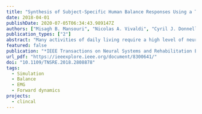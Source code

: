 ```yaml
---
title: "Synthesis of Subject-Specific Human Balance Responses Using a Task-Level Neuromuscular Control Platform"
date: 2018-04-01
publishDate: 2020-07-05T06:34:43.989147Z
authors: ["Misagh B. Mansouri", "Nicolas A. Vivaldi", "Cyril J. Donnelly", "Mark A. Robinson", "Jos Vanrenterghem", "Jeffrey A. Reinbolt"]
publication_types: ["2"]
abstract: "Many activities of daily living require a high level of neuromuscular coordination and balance control to avoid falls. Complex musculoskeletal models paired with detailed neuromuscular simulations complement experimental studies and uncover principles of coordinated and uncoordinated movements. Here, we created a closed loop forward dynamic simulation framework that utilizes a detailed musculoskeletal model (19 degrees of freedom, and 92 muscles) to synthesize human balance responses after support-surface perturbation. In addition, surrogate response models of task-level experimental kinematics from two healthy subjects were provided as inputs to our closedloop simulations to inform the design of the task-level controller. The predicted muscle activations and the resulting synthesized subject joint angles showed good conformity with the average of experimental trials. The simulated wholebody center of mass displacements, generated from a single kinematics trial per perturbation direction, were on average, within 7 mm (anterior perturbations) and 13 mm (posterior perturbations) of experimental displacements. Our results conﬁrmed how a complex subject-speciﬁc movement can be reconstructed by sequencing and prioritizing multiple task-level commands to achieve desired movements. By combining the multidisciplinary approaches of robotics and biomechanics, the platform demonstrated here offers great potential for studying human movement control and subject-speciﬁc outcome prediction."
featured: false
publication: "*IEEE Transactions on Neural Systems and Rehabilitation Engineering*"
url_pdf: "https://ieeexplore.ieee.org/document/8300641/"
doi: "10.1109/TNSRE.2018.2808878"
tags:
  - Simulation
  - Balance
  - EMG
  - Forward dynamics
projects:
  - clincal
---
```

